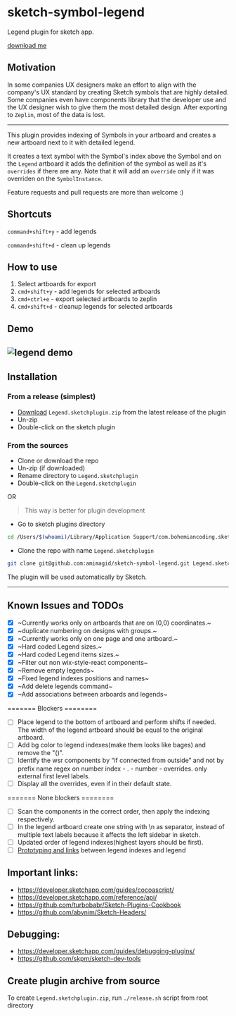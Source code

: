 # sketch-symbol-legend

Legend plugin for sketch app.

[download me](https://github.com/amimagid/sketch-symbol-legend/releases/download/v1.1.0/Legend.sketchplugin.zip)

## Motivation

In some companies UX designers make an effort to align with the company's UX standard by creating Sketch symbols that are highly detailed.
Some companies even have components library that the developer use and the UX designer wish to give them the most detailed design.
After exporting to `Zeplin`, most of the data is lost.

---

This plugin provides indexing of Symbols in your artboard and creates a new artboard next to it with detailed legend.

It creates a text symbol with the Symbol's index above the Symbol and on the `Legend` artboard it adds the definition of the symbol as well as it's `overrides` if there are any.
Note that it will add an `override` only if it was overriden on the `SymbolInstance`.

Feature requests and pull requests are more than welcome :)

## Shortcuts

`command+shift+y` - add legends

`command+shift+d` - clean up legends

## How to use

1. Select artboards for export
2. `cmd+shift+y` - add legends for selected artboards
3. `cmd+ctrl+e` - export selected artboards to zeplin
4. `cmd+shift+d` - cleanup legends for selected artboards

## Demo

## ![legend demo](https://github.com/amimagid/sketch-symbol-legend/blob/master/LegendPlugin.gif)

## Installation

### From a release (simplest)

* [Download](https://github.com/amimagid/sketch-symbol-legend/releases/latest) `Legend.sketchplugin.zip` from the latest release of the plugin
* Un-zip
* Double-click on the sketch plugin

### From the sources

* Clone or download the repo
* Un-zip (if downloaded)
* Rename directory to `Legend.sketchplugin`
* Double-click on the `Legend.sketchplugin`

OR

> This way is better for plugin development

* Go to sketch plugins directory
```sh
cd /Users/$(whoami)/Library/Application Support/com.bohemiancoding.sketch3/Plugins
```
* Clone the repo with name `Legend.sketchplugin`
```sh
git clone git@github.com:amimagid/sketch-symbol-legend.git Legend.sketchplugin
```
The plugin will be used automatically by Sketch.

---

## Known Issues and TODOs

* [x] ~Currently works only on artboards that are on (0,0) coordinates.~
* [x] ~duplicate numbering on designs with groups.~
* [x] ~Currently works only on one page and one artboard.~
* [x] ~Hard coded Legend sizes.~
* [x] ~Hard coded Legend items sizes.~
* [x] ~Filter out non wix-style-react components~
* [x] ~Remove empty legends~
* [x] ~Fixed legend indexes positions and names~
* [x] ~Add delete legends command~
* [x] ~Add associations between arboards and legends~

======= Blockers ========

* [ ] Place legend to the bottom of artboard and perform shifts if needed. The width of the legend artboard should be equal to the original artboard.
* [ ] Add bg color to legend indexes(make them looks like bages) and remove the "()".
* [ ] Identify the wsr components by “if connected from outside” and not by prefix name regex on number index - . - number - overrides. only external first level labels.
* [ ] Display all the overrides, even if in their default state.

======= None blockers ========

* [ ] Scan the components in the correct order, then apply the indexing respectively.
* [ ] In the legend artboard create one string with \n as separator, instead of multiple text labels because it affects the left sidebar in sketch.
* [ ] Updated order of legend indexes(highest layers should be first).
* [ ] [Prototyping and links](https://blog.zeplin.io/flows-in-zeplin-round-one-c56550f23f0f) between legend indexes and legend

## Important links:

* https://developer.sketchapp.com/guides/cocoascript/
* https://developer.sketchapp.com/reference/api/
* https://github.com/turbobabr/Sketch-Plugins-Cookbook
* https://github.com/abynim/Sketch-Headers/

## Debugging:

* https://developer.sketchapp.com/guides/debugging-plugins/
* https://github.com/skpm/sketch-dev-tools

## Create plugin archive from source

To create `Legend.sketchplugin.zip`, run `./release.sh` script from root directory
